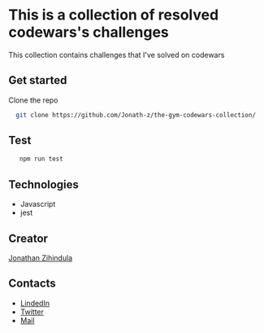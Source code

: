 # This is a collection of resolved codewars's challenges

This collection contains challenges that I've solved on codewars

## Get started 

Clone the repo

```bash
  git clone https://github.com/Jonath-z/the-gym-codewars-collection/
```

## Test

```bash
   npm run test
```

## Technologies

- Javascript
- jest

## Creator

[Jonathan Zihindula](jonathz.com)

## Contacts

- [LindedIn](https://www.linkedin.com/in/jonathan-z-0a40ab209/)
- [Twitter](https://twitter.com/JonathanZihind4)
- [Mail](mailto:jonathanzihindula95@gmail.com)
